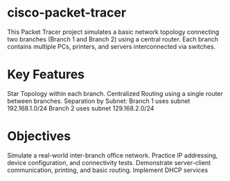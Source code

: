 # cisco-packet-tracer
This Packet Tracer project simulates a basic network topology connecting two branches (Branch 1 and Branch 2) using a central router. Each branch contains multiple PCs, printers, and servers interconnected via switches.

# Key Features
Star Topology within each branch.
Centralized Routing using a single router between branches.
Separation by Subnet:
Branch 1 uses subnet 192.168.1.0/24
Branch 2 uses subnet 129.168.2.0/24

# Objectives
Simulate a real-world inter-branch office network.
Practice IP addressing, device configuration, and connectivity tests.
Demonstrate server-client communication, printing, and basic routing.
Implement DHCP services
